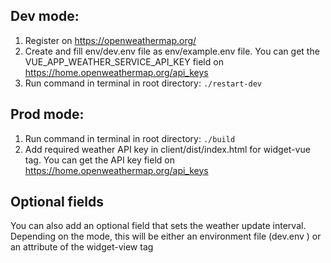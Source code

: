 ## Dev mode:
1) Register on https://openweathermap.org/
2) Create and fill env/dev.env file as env/example.env file. You can get the VUE_APP_WEATHER_SERVICE_API_KEY field on https://home.openweathermap.org/api_keys 
3) Run command in terminal in root directory: 
  ```./restart-dev``` 

## Prod mode:

1) Run command in terminal in root directory: 
  ```./build``` 
2) Add required weather API key in client/dist/index.html for widget-vue tag.  You can get the API key field on https://home.openweathermap.org/api_keys 


## Optional fields

You can also add an optional field that sets the weather update interval. Depending on the mode, this will be either an environment file (dev.env ) or an attribute of the widget-view tag